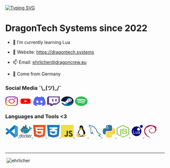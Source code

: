 <a href="https://dragontech.systems"><img src="https://readme-typing-svg.demolab.com?font=DragonCrew&pause=1000&color=651AF7&width=435&lines=Hi+%F0%9F%91%8B%2C+I'm+Ehrlicher+%3A)" alt="Typing SVG" /></a>

# DragonTech Systems since 2022

- 🌱 I’m currently learning Lua

- 🏮 Website: https://dragontech.systems

- 📫 Email: ehrlicher@dragoncrew.eu

- 🌸 Come from Germany

<h3 align="left">Social Media ¯\_(ツ)_/¯</h3>
<p align="left">
<a href="https://instagram.com/ehrlichertv" target="blank"><img align="center" src="./img/instagram.svg" alt="ehrlichertv" height="30" width="40" /></a>
<a href="https://www.youtube.com/@ehrlichertv" target="blank"><img align="center" src="./img/youtube.svg" alt="Ehrlicher" height="30" width="40" /></a>
<a href="https://discord.gg/T7djC84HmZ" target="blank"><img align="center" src="./img/discord-new.svg" alt="[discord.gg/T7djC84HmZ](https://discord.gg/T7djC84HmZ)" height="30" width="40" /></a>
<a href="https://twitch.tv/ehrlichertv" target="blank"><img align="center" src="./img/twitch.svg" alt="[twitch.tv/ehrlichertv](https://twitch.tv/ehrlichertv)" height="30" width="40" /></a>
<a href="https://steamcommunity.com/id/ehrlicher" target="blank"><img align="center" src="./img/steam.svg" alt="[steamcommunity.com/id/ehrlicher](https://steamcommunity.com/id/ehrlicher)" height="30" width="40" /></a>
<a href="https://open.spotify.com/user/f0swipbji3p5dt2fnoquhuuzn" target="blank"><img align="center" src="./img/spotify.svg" alt="[open.spotify.com/user/f0swipbji3p5dt2fnoquhuuzn](https://open.spotify.com/user/f0swipbji3p5dt2fnoquhuuzn)" height="30" width="40" /></a>

</p>

<h3 align="left">Languages and Tools <3</h3>
<p align="left"> <a href="https://code.visualstudio.com/" target="_blank" rel="noreferrer"> <img src="./img/vscode.svg" alt="vscode" width="40" height="40"/> </a> <a href="https://www.docker.com/" target="_blank" rel="noreferrer"> <img src="./img/docker.svg" alt="docker" width="40" height="40"/> </a> <a href="https://www.w3.org/html/" target="_blank" rel="noreferrer"> <img src="./img/html5.svg" alt="html5" width="40" height="40"/> </a> <a href="https://www.w3.org/Style/CSS/" target="_blank" rel="noreferrer"> <img src="./img/css3.svg" alt="css3" width="40" height="40"/> </a> <a href="https://www.javascript.com/" target="_blank" rel="noreferrer"> <img src="./img/javascript.svg" alt="javascript" width="40" height="40"/> </a> <a href="https://www.linux.org/" target="_blank" rel="noreferrer"> <img src="./img/linux.svg" alt="linux" width="40" height="40"/> </a> <a href="https://www.mysql.com/" target="_blank" rel="noreferrer"> <img src="./img/mysql.svg" alt="mysql" width="40" height="40"/> </a> <a href="https://www.python.org/" target="_blank" rel="noreferrer"> <img src="./img/python.svg" alt="python" width="40" height="40"/> </a> <a href="https://nodejs.org/" target="_blank" rel="noreferrer"> <img src="./img/nodejs.svg" alt="nodejs" width="40" height="40"/> </a> <a href="https://www.lua.org/" target="_blank" rel="noreferrer"> <img src="./img/lua.svg" alt="lua" width="40" height="40"/> </a> <a href="https://www.debian.org/" target="_blank" rel="noreferrer"> <img src="./img/debian.svg" alt="debian" width="40" height="40"/> </a> </p>

<br />
  
---

<p>&nbsp;<img align="center" src="https://github-readme-stats.vercel.app/api?username=ehrlicher&show_icons=true&theme=tokyonight" alt="ehrlicher" /></p>
